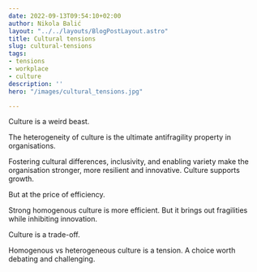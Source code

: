 ```yaml
---
date: 2022-09-13T09:54:10+02:00
author: Nikola Balić
layout: "../../layouts/BlogPostLayout.astro"
title: Cultural tensions
slug: cultural-tensions
tags:
- tensions
- workplace
- culture
description: ''
hero: "/images/cultural_tensions.jpg"

---
```

Culture is a weird beast.

The heterogeneity of culture is the ultimate antifragility property in organisations.

Fostering cultural differences, inclusivity, and enabling variety make the organisation stronger, more resilient and innovative. Culture supports growth.

But at the price of efficiency.

Strong homogenous culture is more efficient. But it brings out fragilities while inhibiting innovation.

Culture is a trade-off.

Homogenous vs heterogeneous culture is a tension. A choice worth debating and challenging.